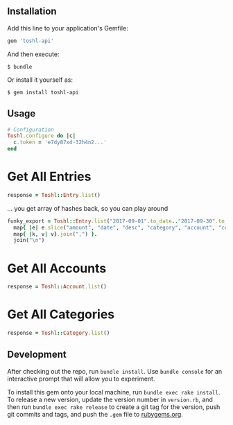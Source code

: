 ## Installation

Add this line to your application's Gemfile:

```ruby
gem 'toshl-api'
```

And then execute:

    $ bundle

Or install it yourself as:

    $ gem install toshl-api

## Usage

```ruby
# Configuration
Toshl.configure do |c|
  c.token = 'e7dy87xd-32h4n2...'
end
```

# Get All Entries

```ruby
response = Toshl::Entry.list()
```

... you get array of hashes back, so you can play around

```ruby
funky_export = Toshl::Entry.list("2017-09-01".to_date.."2017-09-30".to_date).
  map{ |e| e.slice("amount", "date", "desc", "category", "account", "completed", "deleted").
  map{ |k, v| v}.join(",") }.
  join("\n")
```

# Get All Accounts

```ruby
response = Toshl::Account.list()
```

# Get All Categories

```ruby
response = Toshl::Category.list()
```

## Development

After checking out the repo, run `bundle install`. Use `bundle console` for an interactive prompt that will allow you to experiment.

To install this gem onto your local machine, run `bundle exec rake install`. To release a new version, update the version number in `version.rb`, and then run `bundle exec rake release` to create a git tag for the version, push git commits and tags, and push the `.gem` file to [rubygems.org](https://rubygems.org).
